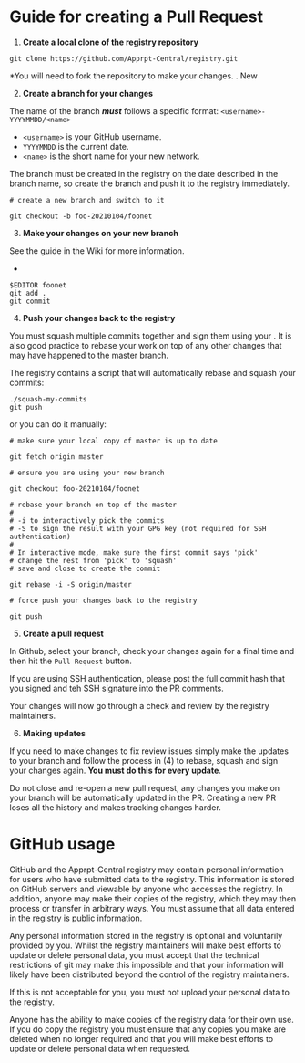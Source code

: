 # Guide for creating a Pull Request

1.  **Create a local clone of the registry repository**

```
git clone https://github.com/Apprpt-Central/registry.git
```

*You will need to fork the repository to make your changes. .  New 

2. **Create a branch for your changes**

The name of the branch ***must*** follows a specific format:
`<username>-YYYYMMDD/<name>`
  - `<username>` is your GitHub username.
  - `YYYYMMDD` is the current date.
  - `<name>` is  the short name for your new network.

The branch must be created in the registry on the date described in the branch name, so create the branch and push it to the registry immediately.

```
# create a new branch and switch to it
   
git checkout -b foo-20210104/foonet
```

3. **Make your changes on your new branch**

See the <insert wiki link here> guide in the Wiki for more information.

 - 

```
$EDITOR foonet
git add .
git commit
```

4.  **Push your changes back to the registry**

You must squash multiple commits together and sign them using your <insert auth method type and link for info>.
It is also good practice to rebase your work on top of any other changes that may have happened to the master branch.

The registry contains a script that will automatically rebase and squash your commits:

```
./squash-my-commits
git push
```

or you can do it manually:

```
# make sure your local copy of master is up to date

git fetch origin master

# ensure you are using your new branch

git checkout foo-20210104/foonet

# rebase your branch on top of the master
#
# -i to interactively pick the commits
# -S to sign the result with your GPG key (not required for SSH authentication)
#
# In interactive mode, make sure the first commit says 'pick'
# change the rest from 'pick' to 'squash'
# save and close to create the commit

git rebase -i -S origin/master

# force push your changes back to the registry

git push
```

5. **Create a pull request**

In Github, select your branch, check your changes again for a final time and then hit the `Pull Request` button.

If you are using SSH authentication, please post the full commit hash that you signed and teh SSH signature into the PR comments.

Your changes will now go through a check and review by the registry maintainers.

6.  **Making updates**

If you need to make changes to fix review issues simply make the updates to your branch and follow the process in (4) to rebase, squash and sign your changes again.  **You must do this for every update**.

Do not close and re-open a new pull request, any changes you make on your branch will be automatically updated in the PR. Creating a new PR loses all the history and makes tracking changes harder.

# GitHub usage

GitHub and the Apprpt-Central registry may contain personal information for users who have submitted data to the registry.  This information is stored on GitHub servers and viewable by anyone who accesses the registry.   In addition, anyone may make their copies of the registry, which they may then process or transfer in arbitrary ways.  You must assume that all data entered in the registry is public information.

Any personal information stored in the registry is optional and voluntarily provided by you.  Whilst the registry maintainers will make best efforts to update or delete personal data, you must accept that the technical restrictions of git may make this impossible and that your information will likely have been distributed beyond the control of the registry maintainers.

If this is not acceptable for you, you must not upload your personal data to the registry.

Anyone has the ability to make copies of the registry data for their own use.  If you do copy the registry you must ensure that any copies you make are deleted when no longer required and that you will make best efforts to update or delete personal data when requested.

